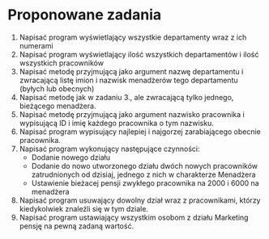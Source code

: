 # Proponowane zadania

1. Napisać program wyświetlający wszystkie departamenty wraz z ich numerami
2. Napisać program wyświetlający ilość wszystkich departamentów i ilość wszystkich pracowników
3. Napisać metodę przyjmującą jako argument nazwę departamentu i zwracającą listę imion i nazwisk menadżerów tego departamentu
(byłych lub obecnych)
4. Napisać metodę jak w zadaniu 3., ale zwracającą tylko jednego, bieżącego menadżera.
5. Napisać metodę przyjmującą jako argument nazwisko pracownika i wypisującą ID i imię każdego pracownika o tym nazwisku.
6. Napisać program wypisujący najlepiej i najgorzej zarabiającego obecnie pracownika.
7. Napisać program wykonujący następujące czynności:
   - Dodanie nowego działu
   - Dodanie do nowo utworzonego działu dwóch nowych pracowników zatrudnionych od dzisiaj, jednego z nich w charakterze Menadżera
   - Ustawienie bieżacej pensji zwykłego pracownika na 2000 i 6000 na menadżera
8. Napisać program usuwający dowolny dział wraz z pracownikami, którzy kiedykolwiek znaleźli się w tym dziale.
9. Napisać program ustawiający wszystkim osobom z działu Marketing pensję na pewną zadaną wartość.
